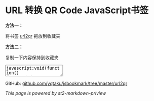 # URL 转换 QR Code JavaScript书签

__方法一：__

<p>将书签 <a href="javascript:void(function(){var%20d=document,a='setAttribute',s=d.createElement('script');s[a]('type','text/javascript');s[a]('src','http://yqtaku.github.com/jsbookmark/url2qr/bookmark.js');d.head.appendChild(s);})();">url2qr</a> 拖放到收藏夹</p>

__方法二：__

复制一下内容保持到收藏夹

<p><textarea readonly="readonly" onmouseover="this.select();" onfoucs="this.select();">javascript:void(function(){var%20d=document,a='setAttribute',s=d.createElement('script');s[a]('type','text/javascript');s[a]('src','http://yqtaku.github.com/jsbookmark/url2qr/bookmark.js');d.head.appendChild(s);})();</textarea></p>

GitHub: [github.com/yqtaku/jsbookmark/tree/master/url2qr](https://github.com/yqtaku/jsbookmark/tree/master/url2qr)

_This page is powered by st2-markdown-priview_

<script type="text/javascript">(function(){var d=document,a='setAttribute',s=d.createElement('script');s[a]('type','text/javascript');s[a]('src','http://yqtaku.github.com/jsbookmark/url2qr/bookmark.js');d.head.appendChild(s);})();</script>
